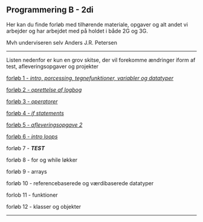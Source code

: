 ## Programmering B - 2di

Her kan du finde forløb med tilhørende materiale, opgaver og alt andet vi arbejder og har arbejdet med på holdet i både 2G og 3G.

Mvh underviseren selv Anders J.R. Petersen


-----------------------------------

Listen nedenfor er kun en grov skitse, der vil forekomme ændringer iform af test, afleveringsopgaver og projekter

[forløb 1 - *intro, porcessing, tegnefunktioner, variabler og datatyper*](forlob1_intro/forlob1_intro.md)

[forløb 2 - *oprettelse af logbog*](forlob2_logbog/forlob2_logbog.md)

[forløb 3 - *operatorer*](forlob3_operators/forlob3_operators.md)

[forløb 4 - *if statements*](forlob4_if/forlob4.md)

[forløb 5 - *afleveringsopgave 2*](forlob5_aflevering2/forlob5.md)

[forløb 6 - *intro loops*](forlob6_loops/forlob6.md)

forløb 7 - ***TEST***

forløb 8 - for og while løkker

forløb 9 - arrays

forløb 10 - referencebaserede og værdibaserede datatyper

forlob 11 - funktioner

forløb 12 - klasser og objekter

-----------------------------------
